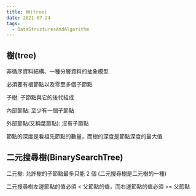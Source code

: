 ```yaml
---
title: 樹(tree)
date: 2021-07-24
tags:
  - DataStructuresAndAlgorithm
---
```


## 樹(tree)

非循序資料結構、一種分層資料的抽象模型

必須要有根節點以及零至多個子節點

子樹: 子節點與它的後代組成

內部節點: 至少有一個子節點

外部節點(又稱葉節點): 沒有子節點

節點的深度是看祖先節點的數量，而樹的深度是節點深度的最大值

## 二元搜尋樹(BinarySearchTree)

二元樹: 允許樹的子節點最多只能 2 個 (二元搜尋樹是二元樹的一種)

二元搜尋樹左邊節點的值必須 < 父節點的值，而右邊節點的值必須 >= 父節點
